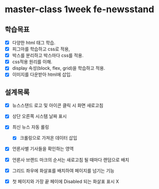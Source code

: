 # master-class 1week fe-newsstand
## 학습목표
- [X] 다양한 html 태그 학습.
- [X] 피그마를 학습하고 css로 적용,
- [X] 박스를 분리하고 박스마다 css를 적용.
- [X] css적용 원리를 이해.
- [X] display 속성(block, flex, grid)을 학습하고 적용.
- [X] 이미지를 다운받아 html에 삽입.

## 설계목록
 - [X] 뉴스스탠드 로고 및 아이콘 클릭 시 화면 새로고침
 - [X] 상단 오른쪽 시스템 날짜 표시
 - [X] 최신 뉴스 자동 롤링
   - [X] 크롤링으로 가져온 데이터 삽입
 - [X] 언론사별 기사들을 확인하는 영역
 - [X] 언론사 브랜드 마크의 순서는 새로고침 될 때마다 랜덤으로 배치
 - [X] 그리드 좌우에 화살표를 배치하여 페이지를 넘기는 기능
 - [X] 첫 페이지와 가장 끝 페이에 Disabled 되는 화살표 표시 X



